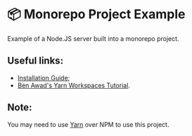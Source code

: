 # :package: Monorepo Project Example

Example of a Node.JS server built into a monorepo project.

## Useful links:

- [Installation Guide](https://github.com/lffg/monorepo-project-example/wiki/Installation-Guide);
- [Ben Awad's Yarn Workspaces Tutorial](https://www.youtube.com/playlist?list=PLN3n1USn4xll1d97ZtIk2t7UpSxWGdIn5).

## Note:

You may need to use [Yarn](https://yarnpkg.com/) over NPM to use this project.
